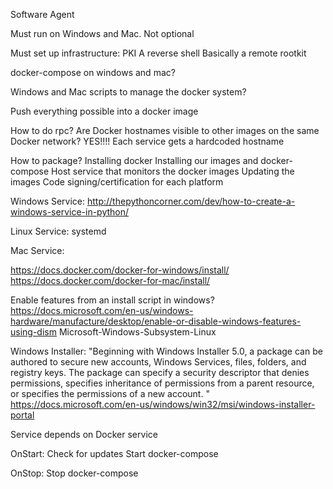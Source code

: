 Software Agent

Must run on Windows and Mac. Not optional

Must set up infrastructure:
    PKI
    A reverse shell
    Basically a remote rootkit

docker-compose on windows and mac?

Windows and Mac scripts to manage the docker system?

Push everything possible into a docker image

How to do rpc?
    Are Docker hostnames visible to other images on the same Docker network? YES!!!!
    Each service gets a hardcoded hostname

How to package?
    Installing docker
    Installing our images and docker-compose
    Host service that monitors the docker images
    Updating the images
    Code signing/certification for each platform

Windows Service:
    http://thepythoncorner.com/dev/how-to-create-a-windows-service-in-python/

Linux Service:
    systemd

Mac Service:

https://docs.docker.com/docker-for-windows/install/
https://docs.docker.com/docker-for-mac/install/

Enable features from an install script in windows?
    https://docs.microsoft.com/en-us/windows-hardware/manufacture/desktop/enable-or-disable-windows-features-using-dism
    Microsoft-Windows-Subsystem-Linux

Windows Installer:
    "Beginning with Windows Installer 5.0, a package can be authored to secure new accounts, Windows Services, files, folders, and registry keys. The package can specify a security descriptor that denies permissions, specifies inheritance of permissions from a parent resource, or specifies the permissions of a new account. "
    https://docs.microsoft.com/en-us/windows/win32/msi/windows-installer-portal

Service depends on Docker service

OnStart:
    Check for updates
    Start docker-compose

OnStop:
    Stop docker-compose